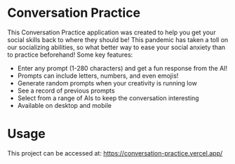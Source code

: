 # Conversation Practice 
This Conversation Practice application was created to help you get your social skills back to where they should be! This pandemic has taken a toll on our socializing abilities, so what better way to ease your social anxiety than to practice beforehand! Some key features:
- Enter any prompt (1-280 characters) and get a fun response from the AI!
- Prompts can include letters, numbers, and even emojis! 
- Generate random prompts when your creativity is running low
- See a record of previous prompts
- Select from a range of AIs to keep the conversation interesting 
- Available on desktop and mobile

# Usage

This project can be accessed at: 
https://conversation-practice.vercel.app/
